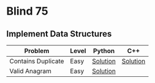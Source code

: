 # Blind 75

## Implement Data Structures

| Problem | Level | Python | C++ |
| --- | --- | --- | --- |
| Contains Duplicate | Easy | [Solution][1.1] | [Solution][1.2] |
| Valid Anagram | Easy | [Solution][2.1] | |

[1.1]: https://github.com/KaidenHsu/Neetcode/blob/main/Blind75/ContainsDuplicate.py
[1.2]: https://github.com/KaidenHsu/Neetcode/blob/main/Blind75/ContainsDuplicate.cpp
[2.1]: https://github.com/KaidenHsu/Neetcode/blob/main/Blind75/ValidAnagram.py